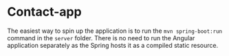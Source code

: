 # Contact-app

The easiest way to spin up the application is to run the `mvn spring-boot:run` command in the `server` folder.
There is no need to run the Angular application separately as the Spring hosts it as a compiled static resource.
